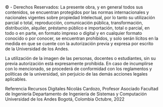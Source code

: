 
© - Derechos Reservados: La presente obra, y en general todos sus contenidos, se encuentran protegidos por las normas internacionales y nacionales vigentes sobre propiedad Intelectual, por lo tanto su utilización parcial o total, reproducción, comunicación pública, transformación, distribución, alquiler, préstamo público e importación, total o parcial, en todo o en parte, en formato impreso o digital y en cualquier formato conocido o por conocer, se encuentran prohibidos, y solo serán lícitos en la medida en que se cuente con la autorización previa y expresa por escrito de la Universidad de los Andes.

La utilización de la imagen de las personas, docentes o estudiantes, sin su previa autorización está expresamente prohibida. En caso de incumplirse con lo mencionado, se procederá de conformidad con los reglamentos y políticas de la universidad, sin perjuicio de las demás acciones legales aplicables.

Referencia
Recursos Digitales
Nicolás Cardozo, Profesor Asociado
Facultad de Ingeniería
Departamento de Ingeniería de Sistemas y Computación
Universidad de los Andes
Bogotá, Colombia
Octubre, 2022
